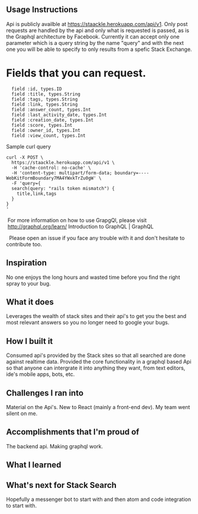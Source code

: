 ## Usage Instructions
Api is publicly availble at https://staackle.herokuapp.com/api/v1.
Only post requests are handled by the api and only what is requested is passed, as is the Graphql architecture by Facebook.
Currently it can accept only one parameter which is a query string by the name "query" and with the next one you will be able to specify to only results from a spefic Stack Exchange.

# Fields that you can request.
```
  field :id, types.ID
  field :title, types.String
  field :tags, types.String
  field :link, types.String
  field :answer_count, types.Int
  field :last_activity_date, types.Int
  field :creation_date, types.Int
  field :score, types.Int
  field :owner_id, types.Int
  field :view_count, types.Int

```
Sample curl query
```
curl -X POST \
  https://staackle.herokuapp.com/api/v1 \
  -H 'cache-control: no-cache' \
  -H 'content-type: multipart/form-data; boundary=----WebKitFormBoundary7MA4YWxkTrZu0gW' \
  -F 'query={
  search(query: "rails token mismatch") {
    title,link,tags
  }
}
'
```
  
  For more information on how to use GrapgQl, please visit 
  http://graphql.org/learn/
Introduction to GraphQL | GraphQL

  
Please open an issue if you face any trouble with it and don't hesitate to contribute too.


## Inspiration
No one enjoys the long hours and wasted time before you find the right spray to your bug.

## What it does
Leverages the wealth of stack sites and their api's to get you the best and most relevant answers so you no longer need to google your bugs.

## How I built it
Consumed api's provided by the Stack sites so that all searched are done against realtime data. Provided the core functionality in a graphql based Api so that anyone can intergrate it into anything they want, from text editors, ide's mobile apps, bots, etc.

## Challenges I ran into
Material on the Api's.
New to React (mainly a front-end dev).
My team went silent on me.

## Accomplishments that I'm proud of
The backend api.
Making graphql work.


## What I learned

## What's next for Stack Search
Hopefully a messenger bot to start with and then atom and code integration to start with.
